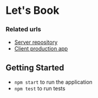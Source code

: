 # Let's Book

### Related urls
* [Server repository](https://github.com/Rosith/letsbook-server)
* [Client production app](https://letsbook-client.herokuapp.com/)

## Getting Started

* `npm start` to run the application
* `npm test` to run tests